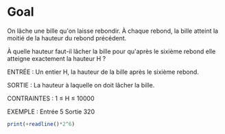 # Goal

On lâche une bille qu'on laisse rebondir. À chaque rebond, la bille atteint la moitié de la hauteur du rebond précédent.

À quelle hauteur faut-il lâcher la bille pour qu'après le sixième rebond elle atteigne exactement la hauteur H ?

ENTRÉE :
Un entier H, la hauteur de la bille après le sixième rebond.

SORTIE :
La hauteur à laquelle on doit lâcher la bille.

CONTRAINTES :
1 ≤ H ≤ 10000

EXEMPLE :
Entrée
5
Sortie
320

```Javascript
print(+readline()*2^6)
```
